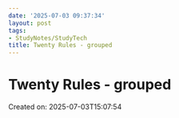 ```yaml
---
date: '2025-07-03 09:37:34'
layout: post
tags:
- StudyNotes/StudyTech
title: Twenty Rules - grouped
---
```


# Twenty Rules - grouped
Created on: 2025-07-03T15:07:54